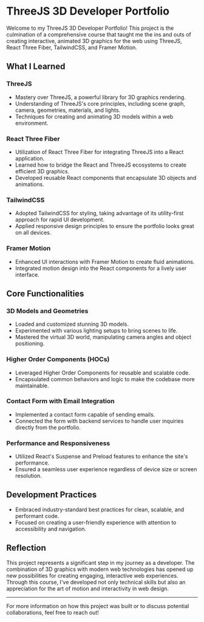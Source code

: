 # ThreeJS 3D Developer Portfolio

Welcome to my ThreeJS 3D Developer Portfolio! This project is the culmination of a comprehensive course that taught me the ins and outs of creating interactive, animated 3D graphics for the web using ThreeJS, React Three Fiber, TailwindCSS, and Framer Motion.

## What I Learned

### ThreeJS
- Mastery over ThreeJS, a powerful library for 3D graphics rendering.
- Understanding of ThreeJS's core principles, including scene graph, camera, geometries, materials, and lights.
- Techniques for creating and animating 3D models within a web environment.

### React Three Fiber
- Utilization of React Three Fiber for integrating ThreeJS into a React application.
- Learned how to bridge the React and ThreeJS ecosystems to create efficient 3D graphics.
- Developed reusable React components that encapsulate 3D objects and animations.

### TailwindCSS
- Adopted TailwindCSS for styling, taking advantage of its utility-first approach for rapid UI development.
- Applied responsive design principles to ensure the portfolio looks great on all devices.

### Framer Motion
- Enhanced UI interactions with Framer Motion to create fluid animations.
- Integrated motion design into the React components for a lively user interface.

## Core Functionalities

### 3D Models and Geometries
- Loaded and customized stunning 3D models.
- Experimented with various lighting setups to bring scenes to life.
- Mastered the virtual 3D world, manipulating camera angles and object positioning.

### Higher Order Components (HOCs)
- Leveraged Higher Order Components for reusable and scalable code.
- Encapsulated common behaviors and logic to make the codebase more maintainable.

### Contact Form with Email Integration
- Implemented a contact form capable of sending emails.
- Connected the form with backend services to handle user inquiries directly from the portfolio.

### Performance and Responsiveness
- Utilized React's Suspense and Preload features to enhance the site's performance.
- Ensured a seamless user experience regardless of device size or screen resolution.

## Development Practices
- Embraced industry-standard best practices for clean, scalable, and performant code.
- Focused on creating a user-friendly experience with attention to accessibility and navigation.

## Reflection
This project represents a significant step in my journey as a developer. The combination of 3D graphics with modern web technologies has opened up new possibilities for creating engaging, interactive web experiences. Through this course, I've developed not only technical skills but also an appreciation for the art of motion and interactivity in web design.

---

For more information on how this project was built or to discuss potential collaborations, feel free to reach out!

